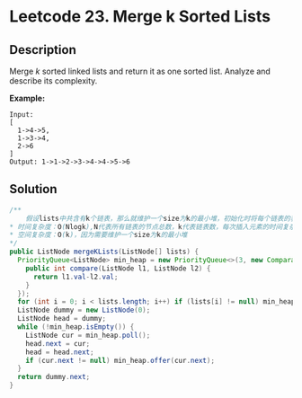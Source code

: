 # Leetcode 23. Merge k Sorted Lists

## Description

Merge *k* sorted linked lists and return it as one sorted list. Analyze and describe its complexity.

**Example:**

```
Input:
[
  1->4->5,
  1->3->4,
  2->6
]
Output: 1->1->2->3->4->4->5->6
```

## Solution

```java
/**
    假设lists中共含有k个链表，那么就维护一个size为k的最小堆，初始化时将每个链表的表头push进最小堆，此后，每次pop出最小堆的堆顶元素，并将堆顶元素的下一个元素push进最小堆（最小堆会重新排列以满足最小堆的性质），直至堆中元素全部被pop完
* 时间复杂度：O(Nlogk),N代表所有链表的节点总数，k代表链表数，每次插入元素的时间复杂度为O(logk)，一共需要进行N次插入操作，因此，总的复杂度为O(Nlogk)
* 空间复杂度：O(k)，因为需要维护一个size为k的最小堆
*/
public ListNode mergeKLists(ListNode[] lists) {
  PriorityQueue<ListNode> min_heap = new PriorityQueue<>(3, new Comparator<ListNode>() {
    public int compare(ListNode l1, ListNode l2) {
      return l1.val-l2.val;
    }
  });
  for (int i = 0; i < lists.length; i++) if (lists[i] != null) min_heap.offer(lists[i]);
  ListNode dummy = new ListNode(0);
  ListNode head = dummy;
  while (!min_heap.isEmpty()) {
    ListNode cur = min_heap.poll();
    head.next = cur;
    head = head.next;
    if (cur.next != null) min_heap.offer(cur.next);
  }
  return dummy.next;
}
```

